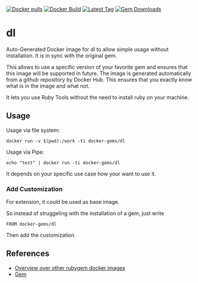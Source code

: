 [![Docker pulls](https://img.shields.io/docker/pulls/rubygem/dl.svg)](https://hub.docker.com/r/rubygem/dl/)
[![Docker Build](https://img.shields.io/docker/automated/rubygem/dl.svg)](https://hub.docker.com/r/rubygem/dl/)
[![Latest Tag](https://img.shields.io/github/tag/docker-rubygem/dl.svg)](https://hub.docker.com/r/rubygem/dl/)
[![Gem Downloads](https://img.shields.io/gem/dt/dl.svg)](https://rubygems.org/gems/dl/)
# dl

Auto-Generated Docker image for dl to allow simple usage without installation.
It is in sync with the original gem.

This allows to use a specific version of your favorite gem and ensures that this image will be supported in future.
The image is generated automatically from a github repository by Docker Hub.
This ensures that you exactly know what is in the image and what not.

It lets you use Ruby Tools without the need to install ruby on your machine.

## Usage

Usage via file system:

`docker run -v $(pwd):/work -ti docker-gems/dl`

Usage via Pipe:

`echo "test" | docker run -ti docker-gems/dl`

It depends on your specific use case how your want to use it.

### Add Customization

For extension, it could be used as base image.

So instead of struggeling with the installation of a gem, just write

`FROM docker-gems/dl`

Then add the customization.

## References

 - [Overview over other rubygem docker images](https://github.com/thinkbot/docker-rubygem)
 - [Gem](https://rubygems.org/gems/dl/)
